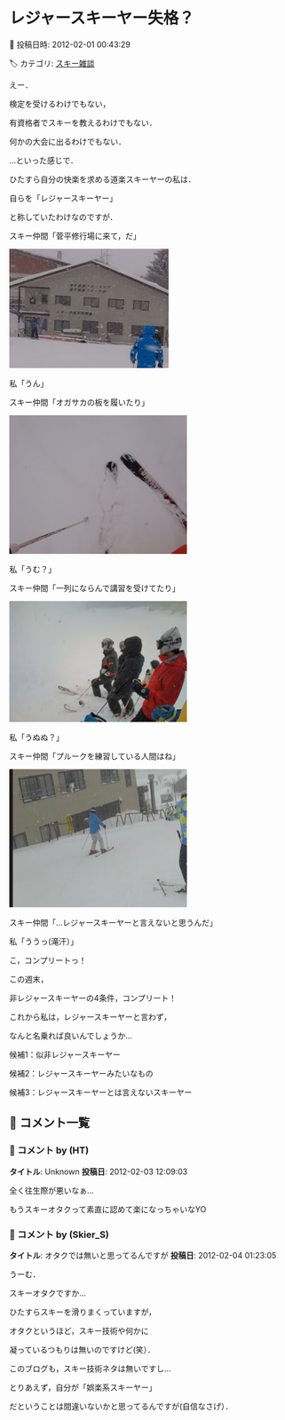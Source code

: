 # レジャースキーヤー失格？

📅 投稿日時: 2012-02-01 00:43:29

🏷️ カテゴリ: [スキー雑談](c1f9d2cb7478308da16419928ea3945e9.md)

えー．





検定を受けるわけでもない，


有資格者でスキーを教えるわけでもない．


何かの大会に出るわけでもない．





…といった感じで．


ひたすら自分の快楽を求める道楽スキーヤーの私は．


自らを「レジャースキーヤー」


と称していたわけなのですが．





スキー仲間「菅平修行場に来て，だ」




![e400a7c840b9eb022ec3623ba2213d09.jpg](images/e400a7c840b9eb022ec3623ba2213d09.jpg)




私「うん」





スキー仲間「オガサカの板を履いたり」




![e136686a285c15c64efd53f34f582bf6.jpg](images/e136686a285c15c64efd53f34f582bf6.jpg)




私「うむ？」





スキー仲間「一列にならんで講習を受けてたり」




![570cbd02b0de005d0e6a46b6b70a7eaa.jpg](images/570cbd02b0de005d0e6a46b6b70a7eaa.jpg)




私「うぬぬ？」





スキー仲間「プルークを練習している人間はね」




![631c3c120d199625845817e28892e4c1.jpg](images/631c3c120d199625845817e28892e4c1.jpg)




スキー仲間「…レジャースキーヤーと言えないと思うんだ」





私「ううっ(滝汗）」





こ，コンプリートっ！


この週末，


非レジャースキーヤーの4条件，コンプリート！





これから私は，レジャースキーヤーと言わず，


なんと名乗れば良いんでしょうか…





候補1：似非レジャースキーヤー


候補2：レジャースキーヤーみたいなもの


候補3：レジャースキーヤーとは言えないスキーヤー

## 💬 コメント一覧

### 💬 コメント by (HT)
**タイトル**: Unknown
**投稿日**: 2012-02-03 12:09:03

全く往生際が悪いなぁ…



もうスキーオタクって素直に認めて楽になっちゃいなYO

### 💬 コメント by (Skier_S)
**タイトル**: オタクでは無いと思ってるんですが
**投稿日**: 2012-02-04 01:23:05

うーむ．

スキーオタクですか…



ひたすらスキーを滑りまくっていますが，

オタクというほど，スキー技術や何かに

凝っているつもりは無いのですけど(笑）．



このブログも，スキー技術ネタは無いですし…



とりあえず，自分が「娯楽系スキーヤー」

だということは間違いないかと思ってるんですが(自信なさげ）．

